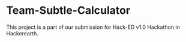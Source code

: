 # Team-Subtle-Calculator

This project is a part of our submission for Hack-ED v1.0 Hackathon in Hackerearth.
